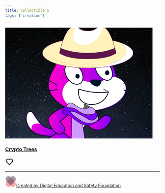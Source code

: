 ```yaml
---
title: Collectible 5
tags: ['creation']
---
```




<div> 
    <div class="bg-gradient bg-opacity-75 bg-white overflow-hidden rounded-1"> 
    <div class="position-relative">
        <a href="#"><img src="assets/images/nft-5.png" class="img-fluid w-100" alt="..." width="480" height="360"/></a>
    </div>
    <div class="p-3 p-sm-4 pb-4 pe-3 pe-sm-4 ps-3 ps-sm-4 pt-4">
        <div class="align-items-center d-flex justify-content-between">
        <div>
            <h3 class="fw-bold h5 mb-0"><a href="#" class="link-secondary text-decoration-none">Crypto Trees</a></h3>
        </div>
        <div><a href="#" aria-label="Add to favorite" class="link-secondary"><svg xmlns="http://www.w3.org/2000/svg" viewBox="0 0 24 24" fill="currentColor" width="2em" height="2em" class="d-block">
                <path d="M12.001 4.529c2.349-2.109 5.979-2.039 8.242.228 2.262 2.268 2.34 5.88.236 8.236l-8.48 8.492-8.478-8.492c-2.104-2.356-2.025-5.974.236-8.236 2.265-2.264 5.888-2.34 8.244-.228zm6.826 1.641c-1.5-1.502-3.92-1.563-5.49-.153l-1.335 1.198-1.336-1.197c-1.575-1.412-3.99-1.35-5.494.154-1.49 1.49-1.565 3.875-.192 5.451L12 18.654l7.02-7.03c1.374-1.577 1.299-3.959-.193-5.454z"/>
            </svg></a>
        </div>
        </div>
        <hr/>
        <div class="align-items-center d-flex justify-content-between">
        <div><a class="align-items-center d-inline-flex fst-italic gap-2 small text-decoration-none" href="https://digitaleducationsafety.org"><img src="assets/images/logo-desf.png" class="border border-3 border-secondary rounded-circle" width="36" height="36" alt="Author image"/><span class="text-muted">Created by Digital Education and Safety Foundation</span></a>
        </div>
        </div>
    </div>                 
    </div>               
</div>